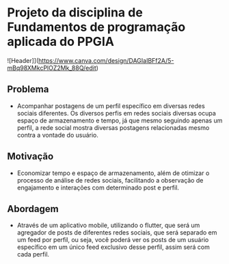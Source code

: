 # Projeto da disciplina de Fundamentos de programação aplicada do PPGIA

![Header]](https://www.canva.com/design/DAGIaIBFf2A/5-mBq98XMkcPlOZ2Mk_88Q/edit)

## Problema

 - Acompanhar postagens de um perfil específico em diversas redes sociais diferentes. Os diversos perfis em redes sociais diversas ocupa espaço de armazenamento e tempo, já que mesmo seguindo apenas um perfil, a rede social mostra diversas postagens relacionadas mesmo contra a vontade do usuário.

## Motivação

- Economizar tempo e espaço de armazenamento, além de otimizar o processo de análise de redes sociais, facilitando a observação de engajamento e interações com determinado post e perfil.

## Abordagem

- Através de um aplicativo mobile, utilizando o flutter, que será um agregador de posts de diferentes redes sociais, que será separado em um feed por perfil, ou seja, você poderá ver os posts de um usuário específico em um único feed exclusivo desse perfil, assim será com cada perfil.



